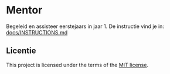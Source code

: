

# Mentor

Begeleid en assisteer eerstejaars in jaar 1. 
De instructie vind je in: [docs/INSTRUCTIONS.md](docs/INSTRUCTIONS.md)


## Licentie

This project is licensed under the terms of the [MIT license](./LICENSE).
